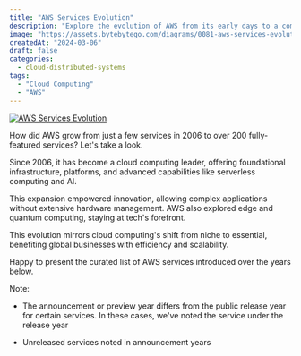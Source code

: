 ```yaml
---
title: "AWS Services Evolution"
description: "Explore the evolution of AWS from its early days to a comprehensive cloud platform."
image: "https://assets.bytebytego.com/diagrams/0081-aws-services-evolution.png"
createdAt: "2024-03-06"
draft: false
categories:
  - cloud-distributed-systems
tags:
  - "Cloud Computing"
  - "AWS"
---
```


[![AWS Services Evolution](https://assets.bytebytego.com/diagrams/0081-aws-services-evolution.png)](https://substackcdn.com/image/fetch/f_auto,q_auto:good,fl_progressive:steep/https%3A%2F%2Fsubstack-post-media.s3.amazonaws.com%2Fpublic%2Fimages%2Fbb384f75-2fbb-4c5b-9d5e-b97557d02f33_1572x1894.png)

How did AWS grow from just a few services in 2006 to over 200 fully-featured services? Let's take a look.

Since 2006, it has become a cloud computing leader, offering foundational infrastructure, platforms, and advanced capabilities like serverless computing and AI.

This expansion empowered innovation, allowing complex applications without extensive hardware management. AWS also explored edge and quantum computing, staying at tech's forefront.

This evolution mirrors cloud computing's shift from niche to essential, benefiting global businesses with efficiency and scalability.

Happy to present the curated list of AWS services introduced over the years below.

Note:

*   The announcement or preview year differs from the public release year for certain services. In these cases, we've noted the service under the release year

*   Unreleased services noted in announcement years
